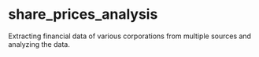 # share_prices_analysis
Extracting financial data of various corporations from multiple sources and analyzing the data.
